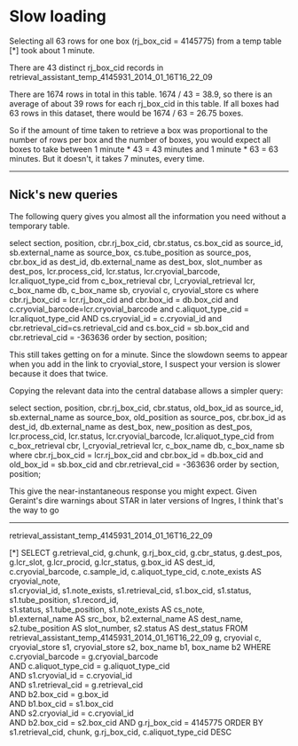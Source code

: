 # Slow loading

Selecting all 63 rows for one box (rj_box_cid = 4145775) from a temp table [*] took about 1 minute. 

There are 43 distinct rj_box_cid records in retrieval_assistant_temp_4145931_2014_01_16T16_22_09

There are 1674 rows in total in this table. 1674 / 43 = 38.9, so there is an average of about 39 rows for each rj_box_cid in this table. If all boxes had 63 rows in this dataset, there would be 1674 / 63 = 26.75 boxes.

So if the amount of time taken to retrieve a box was proportional to the number of rows per box and the number of boxes, you would expect all boxes to take between 1 minute * 43 = 43 minutes and 1 minute * 63 = 63 minutes. But it doesn't, it takes 7 minutes, every time.

---

## Nick's new queries

The following query gives you almost all the information you need without a temporary table.

select section, position, cbr.rj_box_cid, cbr.status,  cs.box_cid as source_id,  sb.external_name as source_box, cs.tube_position as source_pos,  cbr.box_id as dest_id, db.external_name as dest_box, slot_number as dest_pos, lcr.process_cid, lcr.status, lcr.cryovial_barcode, lcr.aliquot_type_cid from c_box_retrieval cbr, l_cryovial_retrieval lcr, c_box_name db, c_box_name sb, cryovial c, cryovial_store cs where cbr.rj_box_cid = lcr.rj_box_cid and cbr.box_id = db.box_cid and c.cryovial_barcode=lcr.cryovial_barcode and c.aliquot_type_cid = lcr.aliquot_type_cid  AND cs.cryovial_id = c.cryovial_id  and cbr.retrieval_cid=cs.retrieval_cid and cs.box_cid = sb.box_cid and cbr.retrieval_cid = -363636 order by section, position;

This still takes getting on for a minute.  Since the slowdown seems to appear when you add in the link to cryovial_store, I suspect your version is slower because it does that twice.

Copying the relevant data into the central database allows a simpler query:

select section, position, cbr.rj_box_cid, cbr.status, old_box_id as source_id, sb.external_name as source_box, old_position as source_pos,  cbr.box_id as dest_id, db.external_name as dest_box, new_position as dest_pos, lcr.process_cid, lcr.status, lcr.cryovial_barcode, lcr.aliquot_type_cid from c_box_retrieval cbr, l_cryovial_retrieval  lcr, c_box_name db, c_box_name sb where cbr.rj_box_cid = lcr.rj_box_cid and cbr.box_id = db.box_cid and old_box_id = sb.box_cid and cbr.retrieval_cid = -363636 order by section, position;

This give the near-instantaneous response you might expect.  Given Geraint's dire warnings about STAR in later versions of Ingres, I think that's the way to go


---

retrieval_assistant_temp_4145931_2014_01_16T16_22_09 

[*]
	 SELECT g.retrieval_cid, g.chunk, g.rj_box_cid, g.cbr_status, g.dest_pos, g.lcr_slot, 
	 g.lcr_procid, g.lcr_status, g.box_id AS dest_id,     
	 c.cryovial_barcode, c.sample_id, c.aliquot_type_cid, c.note_exists AS cryovial_note,     
	 s1.cryovial_id, s1.note_exists, s1.retrieval_cid, s1.box_cid, s1.status, s1.tube_position, s1.record_id,     
	 s1.status, s1.tube_position, s1.note_exists AS cs_note,     
	 b1.external_name AS src_box, b2.external_name AS dest_name, s2.tube_position AS slot_number, s2.status AS dest_status 
	 FROM retrieval_assistant_temp_4145931_2014_01_16T16_22_09 g, cryovial c, cryovial_store s1, cryovial_store s2, box_name b1, box_name b2 
	 WHERE     c.cryovial_barcode = g.cryovial_barcode     
	 AND c.aliquot_type_cid = g.aliquot_type_cid     
	 AND s1.cryovial_id = c.cryovial_id     
	 AND s1.retrieval_cid = g.retrieval_cid     
	 AND b2.box_cid = g.box_id     
	 AND b1.box_cid = s1.box_cid     
	 AND s2.cryovial_id = c.cryovial_id     
	 AND b2.box_cid = s2.box_cid 
	 AND g.rj_box_cid = 4145775
	 ORDER BY     s1.retrieval_cid, chunk, g.rj_box_cid, c.aliquot_type_cid DESC
